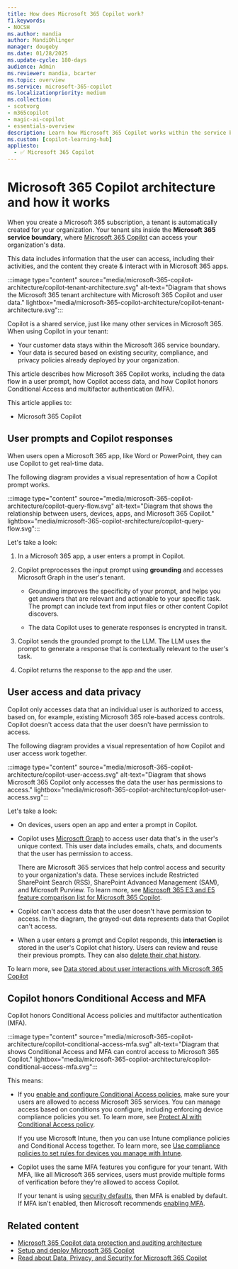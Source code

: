 ```yaml
---
title: How does Microsoft 365 Copilot work?
f1.keywords:
- NOCSH
ms.author: mandia
author: MandiOhlinger
manager: dougeby
ms.date: 01/28/2025
ms.update-cycle: 180-days
audience: Admin
ms.reviewer: mandia, bcarter
ms.topic: overview
ms.service: microsoft-365-copilot
ms.localizationpriority: medium
ms.collection: 
- scotvorg
- m365copilot
- magic-ai-copilot
- essentials-overview
description: Learn how Microsoft 365 Copilot works within the service boundary of your Microsoft 365 tenant. And, how it uses Microsoft Graph to get your organization data based on user permissions. Copilot also honors Conditional Access and multifactor authentication (MFA).
ms.custom: [copilot-learning-hub]
appliesto:
  - ✅ Microsoft 365 Copilot
---
```


# Microsoft 365 Copilot architecture and how it works

When you create a Microsoft 365 subscription, a tenant is automatically created for your organization. Your tenant sits inside the **Microsoft 365 service boundary**, where [Microsoft 365 Copilot](microsoft-365-copilot-overview.md) can access your organization's data.

This data includes information that the user can access, including their activities, and the content they create & interact with in Microsoft 365 apps.

:::image type="content" source="media/microsoft-365-copilot-architecture/copilot-tenant-architecture.svg" alt-text="Diagram that shows the Microsoft 365 tenant architecture with Microsoft 365 Copilot and user data." lightbox="media/microsoft-365-copilot-architecture/copilot-tenant-architecture.svg":::

Copilot is a shared service, just like many other services in Microsoft 365. When using Copilot in your tenant:

- Your customer data stays within the Microsoft 365 service boundary.
- Your data is secured based on existing security, compliance, and privacy policies already deployed by your organization.

This article describes how Microsoft 365 Copilot works, including the data flow in a user prompt, how Copilot access data, and how Copilot honors Conditional Access and multifactor authentication (MFA).

This article applies to:

- Microsoft 365 Copilot

## User prompts and Copilot responses

When users open a Microsoft 365 app, like Word or PowerPoint, they can use Copilot to get real-time data.

The following diagram provides a visual representation of how a Copilot prompt works.

:::image type="content" source="media/microsoft-365-copilot-architecture/copilot-query-flow.svg" alt-text="Diagram that shows the relationship between users, devices, apps, and Microsoft 365 Copilot." lightbox="media/microsoft-365-copilot-architecture/copilot-query-flow.svg":::

Let's take a look:

1. In a Microsoft 365 app, a user enters a prompt in Copilot.

2. Copilot preprocesses the input prompt using **grounding** and accesses Microsoft Graph in the user's tenant.

    - Grounding improves the specificity of your prompt, and helps you get answers that are relevant and actionable to your specific task. The prompt can include text from input files or other content Copilot discovers.

    - The data Copilot uses to generate responses is encrypted in transit.

3. Copilot sends the grounded prompt to the LLM. The LLM uses the prompt to generate a response that is contextually relevant to the user's task.

4. Copilot returns the response to the app and the user.

## User access and data privacy

Copilot only accesses data that an individual user is authorized to access, based on, for example, existing Microsoft 365 role-based access controls. Copilot doesn't access data that the user doesn't have permission to access.

The following diagram provides a visual representation of how Copilot and user access work together.

:::image type="content" source="media/microsoft-365-copilot-architecture/copilot-user-access.svg" alt-text="Diagram that shows Microsoft 365 Copilot only accesses the data the user has permissions to access." lightbox="media/microsoft-365-copilot-architecture/copilot-user-access.svg":::

Let's take a look:

- On devices, users open an app and enter a prompt in Copilot.

- Copilot uses [Microsoft Graph](/graph/overview) to access user data that's in the user's unique context. This user data includes emails, chats, and documents that the user has permission to access.

  There are Microsoft 365 services that help control access and security to your organization's data. These services include Restricted SharePoint Search (RSS), SharePoint Advanced Management (SAM), and Microsoft Purview. To learn more, see [Microsoft 365 E3 and E5 feature comparison list for Microsoft 365 Copilot](microsoft-365-copilot-license-feature-overview.md).

- Copilot can't access data that the user doesn't have permission to access. In the diagram, the grayed-out data represents data that Copilot can't access.

- When a user enters a prompt and Copilot responds, this **interaction** is stored in the user's Copilot chat history. Users can review and reuse their previous prompts. They can also [delete their chat history](https://support.microsoft.com/office/delete-your-microsoft-365-copilot-activity-history-76de8afa-5eaf-43b0-bda8-0076d6e0390f).

To learn more, see [Data stored about user interactions with Microsoft 365 Copilot](microsoft-365-copilot-privacy.md#data-stored-about-user-interactions-with-microsoft-365-copilot)

## Copilot honors Conditional Access and MFA

Copilot honors Conditional Access policies and multifactor authentication (MFA).

:::image type="content" source="media/microsoft-365-copilot-architecture/copilot-conditional-access-mfa.svg" alt-text="Diagram that shows Conditional Access and MFA can control access to Microsoft 365 Copilot." lightbox="media/microsoft-365-copilot-architecture/copilot-conditional-access-mfa.svg":::

This means:

- If you [enable and configure Conditional Access policies](/entra/identity/conditional-access/plan-conditional-access), make sure your users are allowed to access Microsoft 365 services. You can manage access based on conditions you configure, including enforcing device compliance policies you set. To learn more, see [Protect AI with Conditional Access policy](/entra/identity/conditional-access/policy-all-users-copilot-ai-security).

  If you use Microsoft Intune, then you can use Intune compliance policies and Conditional Access together. To learn more, see [Use compliance policies to set rules for devices you manage with Intune](/mem/intune/protect/device-compliance-get-started).

- Copilot uses the same MFA features you configure for your tenant. With MFA, like all Microsoft 365 services, users must provide multiple forms of verification before they're allowed to access Copilot.

  If your tenant is using [security defaults](/microsoft-365/solutions/empower-people-to-work-remotely-secure-sign-in), then MFA is enabled by default. If MFA isn't enabled, then Microsoft recommends [enabling MFA](/entra/identity/authentication/tutorial-enable-azure-mfa).

## Related content

- [Microsoft 365 Copilot data protection and auditing architecture](microsoft-365-copilot-architecture-data-protection-auditing.md)
- [Setup and deploy Microsoft 365 Copilot](microsoft-365-copilot-setup.md)
- [Read about Data, Privacy, and Security for Microsoft 365 Copilot](microsoft-365-copilot-privacy.md)
